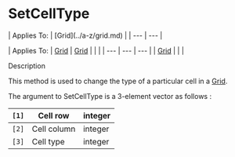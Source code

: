 




<h1 class="heading"><span class="name">SetCellType</span></h1>
| Applies To: | [Grid](../a-z/grid.md) |
| --- | ---  |

| Applies To: | [Grid](../a-z/grid.md) | [Grid](../a-z/grid.md) |  |  |
| --- | --- | ---  |
| [Grid](../a-z/grid.md) |  |  |


Description


This method is used to change the type of a particular cell in a [Grid](../a-z/grid.md).


The argument to SetCellType is a  3-element vector as follows :

| `[1]` | Cell row | integer |
| --- | --- | ---  |
| `[2]` | Cell column | integer |
| `[3]` | Cell type | integer |




